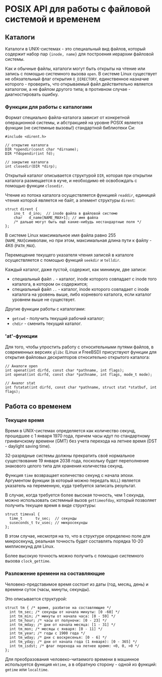 # POSIX API для работы с файловой системой и временем

## Каталоги

Каталоги в UNIX-системах - это специальный вид файлов, который содержит набор пар `{inode, name}` для построения иерархии файловой системы.

Как и обычные файлы, каталоги могут быть открыты на чтение или запись с помощью системного вызова `open`. В системе Linux существует не обязательный флаг открытия `O_DIRECTORY`, единственное назначие которого - проверить, что открываемый файл действительно является каталогом, а не файлом другого типа; в противном случае - диагностировать ошибку.

### Функции для работы с каталогами

Формат специально файла-каталога зависит от конкретной операционной системы, и абстракцией на уровне POSIX является функции (не системные вызовы!) стандартной библиотеки Си:

```
#include <dirent.h>

// открытие каталога
DIR *opendir(const char *dirname);
DIR *fdopendir(int fd);

// закрытие каталога
int closedir(DIR *dirp);
```

Открытый каталог описывается структурой `DIR`, которая при открытии каталога размещается в куче, и необходимо её освобождать с помощью функции `closedir`.

Чтение из потока каталога осуществляется функцией `readdir`, единицей чтения которой является не байт, а элемент структуры `dirent`:
```
struct dirent {
    ino_t  d_ino;  // inode файла в файловой системе
    char   d_name[NAME_MAX+1]; // имя файла
    /* дальше могут быть ещё какие-нибудь нестандартные поля */
};
```
В системе Linux максимальное имя файла равно 255 (`NAME_MAX`)символам, но при этом, максимальная длина пути к файлу - 4Кб (`PATH_MAX`).

Перемещение текущего указателя чтения записей в каталоге осуществляется с помощью функций `seekdir` и `telldir`.

Каждый каталог, даже пустой, содержит, как минимум, две записи:
 * специальный файл `.` - каталог, inode которого совпадает с inode того каталога, в котором он содержится;
 * специальный файл `..` - каталог, inode которого совпадает с inode каталога на уровень выше, либо корневого каталога, если каталог уровнем выше не существует.

Другие функции работы с каталогами:

 * `getcwd` - получить текущий рабочий каталог;
 * `chdir` - сменить текущий каталог.


### 'at'-функции

Для того, чтобы упростить работу с относительными путями файлов, в современных версиях `glibc` (Linux и FreeBSD) присуствуют функции для открытия файловых дескрипторов относительно открытого каталога:

```
// Аналоги open
int openat(int dirfd, const char *pathname, int flags);
int openat(int dirfd, const char *pathname, int flags, mode_t mode);

// Аналог stat
int fstatat(int dirfd, const char *pathname, struct stat *statbuf, int flags);
```

## Работа со временем

### Текущее время

Время в UNIX-системах определяется как количество секунд, прошедшее с 1 января 1970 года, причем часы идут по стандартному гринвичскому времени (GMT) без учета перехода на летнее время (DST - daylight saving time).

32-разрядные системы должны прекратить своё нормальное существование 19 января 2038 года, поскольку будет переполнение знакового целого типа для хранения количества секунд.

Функция `time` возвращает количество секунд с начала эпохи. Аргументом функции (в который можно передать `NULL`) является указатель на переменную, куда требуется записать результат.

В случае, когда требуется более высокая точность, чем 1 секунда, можно использовать системный вызов `gettimeofday`, который позволяет получить текущее время в виде структуры:
```
struct timeval {
  time_t      tv_sec;  // секунды
  suseconds_t tv_usec; // микросекунды
};
```

В этом случае, несмотря на то, что в структуре определено поле для микросекунд, реальная точность будет составлять порядка 10-20 миллисекунд для Linux.

Более высокую точность можно получить с помощью системного вызова `clock_gettime`.


### Разложение времени на составляющие

Человеко-представимое время состоит из даты (год, месяц, день) и времени суток (часы, минуты, секунды).

Это описывается структурой:
```
struct tm { /* время, разбитое на составляющие */
  int tm_sec; /* секунды от начала минуты: [0 -60] */
  int tm_min; /* минуты от начала часа: [0 - 59] */
  int tm_hour; /* часы от полуночи: [0 - 23] */
  int tm_mday; /* дни от начала месяца: [1 - 31] */
  int tm_mon; /* месяцы с января: [0 - 11] */
  int tm_year; /* годы с 1900 года */
  int tm_wday; /* дни с воскресенья: [0 - 6] */
  int tm_yday; /* дни от начала года (1 января): [0 - 365] */
  int tm_isdst; /* флаг перехода на летнее время: <0, 0, >0 */
};
```
Для преобразования человеко-читаемого времени в машинное используется функция `mktime`, а в обратную сторону - одной из функций: `gmtime` или `localtime`.
